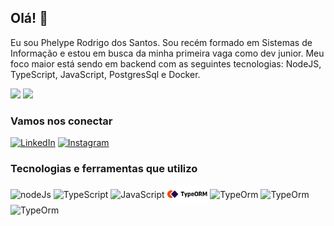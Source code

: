 ## Olá! 👋
Eu sou Phelype Rodrigo dos Santos.
Sou recém formado em Sistemas de Informação e estou em busca da minha primeira vaga como dev junior.
Meu foco maior está sendo em backend com as seguintes tecnologias: NodeJS, TypeScript, JavaScript, PostgresSql e Docker.

<div>
  <img height="180em" src="https://github-readme-stats.vercel.app/api?username=phelype-dev&show_icons=true&theme=tokyonight"/>
  <img height="180em" src="https://github-readme-stats.vercel.app/api/top-langs/?username=phelype-dev&layout=compact&theme=tokyonight"/>
</div>

### Vamos nos conectar

[![LinkedIn](https://img.shields.io/badge/linkedin-%230077B5.svg?style=for-the-badge&logo=linkedin&logoColor=white)](https://www.linkedin.com/in/phelype-rodrigo)
[![Instagram](https://img.shields.io/badge/Instagram-%23E4405F.svg?style=for-the-badge&logo=Instagram&logoColor=white)](https://www.instagram.com/pheliperodrigue?r=nametag)

### Tecnologias e ferramentas que utilizo
<div>
  <img align="center" alt="nodeJs" height="80" widht="90" src="https://cdn.jsdelivr.net/gh/devicons/devicon/icons/nodejs/nodejs-original-wordmark.svg"/>
  <img align="center" alt="TypeScript" height="30" widht="40" src="https://cdn.jsdelivr.net/gh/devicons/devicon/icons/typescript/typescript-original.svg"/>
  <img align="center" alt="JavaScript" height="30" widht="40" src="https://cdn.jsdelivr.net/gh/devicons/devicon/icons/javascript/javascript-original.svg"/>
  <img align="center" alt="TypeOrm" height="30" widht="40" src="https://github.com/typeorm/typeorm/raw/master/resources/logo_big.png"/>
  <img align="center" alt="TypeOrm" height="30" widht="40" src="https://cdn.jsdelivr.net/gh/devicons/devicon/icons/postgresql/postgresql-original-wordmark.svg"/>
  <img align="center" alt="TypeOrm" height="50" widht="60" src="https://cdn.jsdelivr.net/gh/devicons/devicon/icons/microsoftsqlserver/microsoftsqlserver-plain-wordmark.svg" />
  <img align="center" alt="TypeOrm" height="30" widht="40" src="https://cdn.jsdelivr.net/gh/devicons/devicon/icons/docker/docker-original-wordmark.svg" />



</div>
